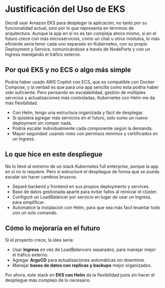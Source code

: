 # **Justificación del Uso de EKS**

Decidí usar Amazon EKS para desplegar la aplicación, no tanto por su funcionalidad actual, sino por lo que representa en términos de arquitectura. Aunque la app en sí no es tan compleja ahora mismo, si en el futuro crece con más microservicios, como un chat u otros módulos, lo más eficiente sería tener cada uno separado en Kubernetes, con su propio Deployment y Service, comunicándose a través de NodePorts y con un Ingress manejando el tráfico externo.

## **Por qué EKS y no ECS o algo más simple**
Podría haber usado AWS Copilot con ECS, que es compatible con Docker Compose, y la verdad es que para una app sencilla como esta podría haber sido suficiente. Pero pensando en escalabilidad, gestión de múltiples servicios y actualizaciones más controladas, Kubernetes con Helm me da más flexibilidad.

- Con Helm, tengo una estructura organizada y fácil de desplegar.
- Si quisiera agregar más servicios en el futuro, solo sumo un nuevo deployment sin romper nada.
- Podría escalar individualmente cada componente según la demanda.
- Mayor seguridad: usando roles con permisos mínimos y certificados en un Ingress.

## **Lo que hice en este despliegue**
No lo llevé al extremo de un stack Kubernetes full enterprise, porque la app en sí no lo requiere. Pero sí estructuré el despliegue de forma que se pueda escalar sin hacer cambios bruscos.

- Separé backend y frontend en sus propios deployments y services.
- Base de datos gestionada aparte para evitar fallos al reiniciar el clúster.
- Configuré un LoadBalancer por servicio en lugar de usar un Ingress, para simplificar.
- Automaticé la instalación con Helm, para que sea más fácil levantar todo con un solo comando.

## **Cómo lo mejoraría en el futuro**
Si el proyecto crece, la idea sería:
- Usar **Ingress** en vez de LoadBalancers separados, para manejar mejor el tráfico externo.
- Agregar **ArgoCD** para actualizaciones automáticas sin downtime.
- Manejar **bases de datos con replicas y backups** mejor organizados.

Por ahora, este stack en **EKS con Helm** da la flexibilidad justa sin hacer el despliegue más complejo de lo necesario.